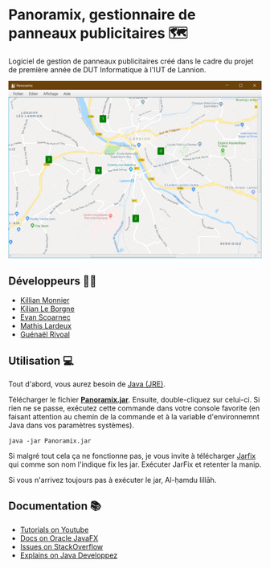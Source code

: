 # Panoramix, gestionnaire de panneaux publicitaires 🗺️
Logiciel de gestion de panneaux publicitaires créé dans le cadre du projet de première année de DUT Informatique à l'IUT de Lannion.

![software preview](preview.png)

## Développeurs 👨‍💻
- [Killian Monnier](https://github.com/paraceltus)
- [Kilian Le Borgne](https://github.com/kleborgn)
- [Evan Scoarnec](https://github.com/EvanScoarnec)
- [Mathis Lardeux](https://github.com/mathislardeux)
- [Guénaël Rivoal](https://gitlab.com/Guenael.Rivoal)

## Utilisation 💻
Tout d'abord, vous aurez besoin de [Java (JRE)](https://www.java.com/fr/download/).

Télécharger le fichier **[Panoramix.jar](https://github.com/paraceltus/panoramix/blob/master/Panoramix.jar)**.
Ensuite, double-cliquez sur celui-ci. Si rien ne se passe, exécutez cette commande dans votre console favorite (en faisant attention au chemin de la commande et à la variable d'environnemnt Java dans vos paramètres systèmes).
```shell
java -jar Panoramix.jar
```

Si malgré tout cela ça ne fonctionne pas, je vous invite à télécharger [Jarfix](https://johann.loefflmann.net/en/software/jarfix/index.html) qui comme son nom l'indique fix les jar. Exécuter JarFix et retenter la manip.

Si vous n'arrivez toujours pas à exécuter le jar, Al-ḥamdu lillāh.

## Documentation 📚
- [Tutorials on Youtube](https://www.youtube.com/)
- [Docs on Oracle JavaFX](https://docs.oracle.com/javase/8/javafx/api/toc.htm)
- [Issues on StackOverflow](https://stackoverflow.com/questions)
- [Explains on Java Developpez](https://java.developpez.com/)
